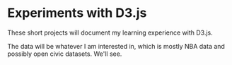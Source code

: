 # Experiments with D3.js

These short projects will document my learning experience with D3.js.

The data will be whatever I am interested in, which is mostly NBA data
and possibly open civic datasets. We'll see.
